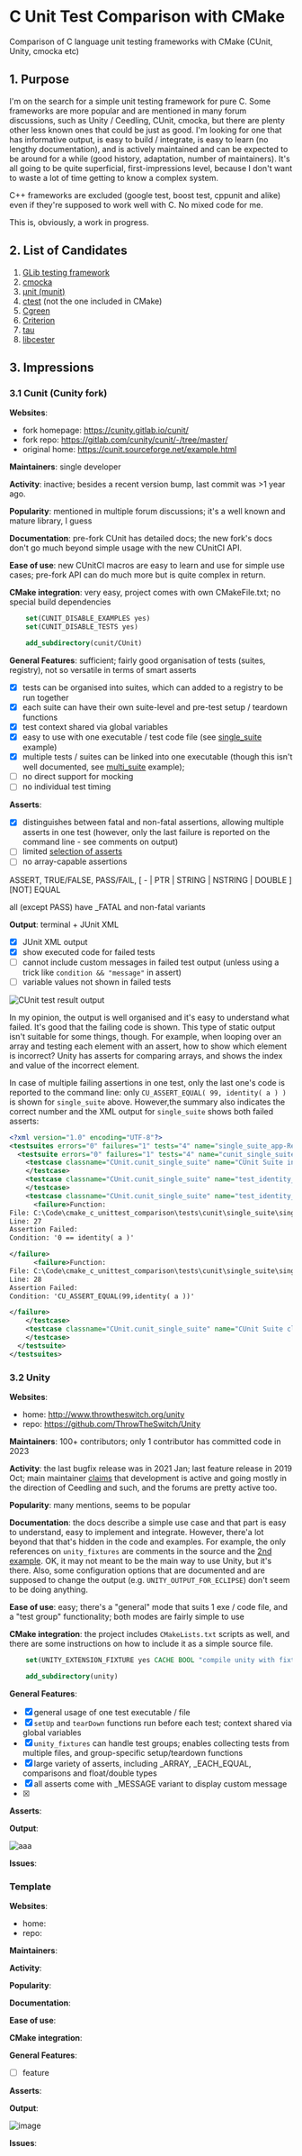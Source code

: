 # C Unit Test Comparison with CMake

Comparison of C language unit testing frameworks with CMake (CUnit, Unity, cmocka etc)

## 1. Purpose

I'm on the search for a simple unit testing framework for pure C. Some frameworks are more popular and are mentioned in many forum discussions, such as Unity / Ceedling, CUnit, cmocka, but there are plenty other less known ones that could be just as good. I'm looking for one that has informative output, is easy to build / integrate, is easy to learn (no lengthy documentation), and is actively maintained and can be expected to be around for a while (good history, adaptation, number of maintainers). It's all going to be quite superficial, first-impressions level, because I don't want to waste a lot of time getting to know a complex system.

C++ frameworks are excluded (google test, boost test, cppunit and alike) even if they're supposed to work well with C. No mixed code for me.

This is, obviously, a work in progress.

## 2. List of Candidates

1. [GLib testing framework](https://docs.gtk.org/glib/testing.html)
2. [cmocka](https://cmocka.org/)
3. [µnit (munit)](https://nemequ.github.io/munit/)
4. [ctest](https://github.com/bvdberg/ctest) (not the one included in CMake)
5. [Cgreen](https://github.com/cgreen-devs/cgreen)
6. [Criterion](https://github.com/Snaipe/Criterion/)
7. [tau](https://github.com/jasmcaus/tau/)
8. [libcester](https://github.com/exoticlibraries/libcester)

## 3. Impressions

### 3.1 Cunit (Cunity fork)

**Websites**:

- fork homepage: <https://cunity.gitlab.io/cunit/>
- fork repo: <https://gitlab.com/cunity/cunit/-/tree/master/>
- original home: <https://cunit.sourceforge.net/example.html>

**Maintainers**: single developer

**Activity**: inactive; besides a recent version bump, last commit was >1 year ago.

**Popularity**: mentioned in multiple forum discussions; it's a well known and mature library, I guess

**Documentation**: pre-fork CUnit has detailed docs; the new fork's docs don't go much beyond simple usage with the new CUnitCI API.

**Ease of use**: new CUnitCI macros are easy to learn and use for simple use cases; pre-fork API can do much more but is quite complex in return.

**CMake integration**: very easy, project comes with own CMakeFile.txt; no special build dependencies

```CMake
    set(CUNIT_DISABLE_EXAMPLES yes)
    set(CUNIT_DISABLE_TESTS yes)

    add_subdirectory(cunit/CUnit)
```

**General Features**: sufficient; fairly good organisation of tests (suites, registry), not so versatile in terms of smart asserts

- [x] tests can be organised into suites, which can added to a registry to be run together
- [x] each suite can have their own suite-level and pre-test setup / teardown functions
- [x] test context shared via global variables
- [x] easy to use with one executable / test code file  (see [single_suite](tests/cunit/single_suite/) example)
- [x] multiple tests / suites can be linked into one executable (though this isn't well documented, see [multi_suite](tests/cunit/multi_suite/) example);
- [ ] no direct support for mocking
- [ ] no individual test timing

**Asserts**:

- [x] distinguishes between fatal and non-fatal assertions, allowing multiple asserts in one test (however, only the last failure is reported on the command line - see comments on output)
- [ ] limited [selection of asserts](https://cunit.sourceforge.net/doc/writing_tests.html)
- [ ] no array-capable assertions

ASSERT, TRUE/FALSE, PASS/FAIL, [ - | PTR | STRING | NSTRING | DOUBLE ] [NOT] EQUAL

all (except PASS) have _FATAL and non-fatal variants

**Output**: terminal + JUnit XML

- [x] JUnit XML output
- [x] show executed code for failed tests
- [ ] cannot include custom messages in failed test output (unless using a trick like `condition && "message"` in assert)
- [ ] variable values not shown in failed tests

![CUnit test result output](images/results_cunit.png)

In my opinion, the output is well organised and it's easy to understand what failed. It's good that the failing code is shown. This type of static output isn't suitable for some things, though. For example, when looping over an array and testing each element with an assert, how to show which element is incorrect? Unity has asserts for comparing arrays, and shows the index and value of the incorrect element.

In case of multiple failing assertions in one test, only the last one's code is reported to the command line: only `CU_ASSERT_EQUAL( 99, identity( a ) )` is shown for `single_suite` above. However,the summary also indicates the correct number and the XML output for `single_suite` shows both failed asserts:


```xml
<?xml version="1.0" encoding="UTF-8"?>
<testsuites errors="0" failures="1" tests="4" name="single_suite_app-Results.xml" time="0.000000">
  <testsuite errors="0" failures="1" tests="4" name="cunit_single_suite" time="0.000000">
    <testcase classname="CUnit.cunit_single_suite" name="CUnit Suite init" time="0.000000">
    </testcase>
    <testcase classname="CUnit.cunit_single_suite" name="test_identity_should_pass" time="0.000000">
    </testcase>
    <testcase classname="CUnit.cunit_single_suite" name="test_identity_should_fail" time="0.000000">
      <failure>Function:
File: C:\Code\cmake_c_unittest_comparison\tests\cunit\single_suite\single_suite.c
Line: 27
Assertion Failed:
Condition: '0 == identity( a )'

</failure>
      <failure>Function:
File: C:\Code\cmake_c_unittest_comparison\tests\cunit\single_suite\single_suite.c
Line: 28
Assertion Failed:
Condition: 'CU_ASSERT_EQUAL(99,identity( a ))'

</failure>
    </testcase>
    <testcase classname="CUnit.cunit_single_suite" name="CUnit Suite cleanup" time="0.000000">
    </testcase>
  </testsuite>
</testsuites>
```

### 3.2 Unity

**Websites**:

- home: <http://www.throwtheswitch.org/unity>
- repo: <https://github.com/ThrowTheSwitch/Unity>

**Maintainers**: 100+ contributors; only 1 contributor has committed code in 2023

**Activity**: the last bugfix release was in 2021 Jan; last feature release in 2019 Oct; main maintainer [claims](https://groups.google.com/g/throwtheswitch/c/JKg9GgdeYHw) that development is active and going mostly in the direction of Ceedling and such, and the forums are pretty active too.

**Popularity**: many mentions, seems to be popular

**Documentation**: the docs describe a simple use case and that part is easy to understand, easy to implement and integrate. However, there'a lot beyond that that's hidden in the code and examples. For example, the only references on `unity_fixtures` are comments in the source and the [2nd example](https://github.com/ThrowTheSwitch/Unity/tree/master/examples/example_2). OK, it may not meant to be the main way to use Unity, but it's there. Also, some configuration options that are documented and are supposed to change the output (e.g. `UNITY_OUTPUT_FOR_ECLIPSE`) don't seem to be doing anything.

**Ease of use**: easy; there's a "general" mode that suits 1 exe / code file, and a "test group" functionality; both modes are fairly simple to use

**CMake integration**: the project includes `CMakeLists.txt` scripts as well, and there are some instructions on how to include it as a simple source file.

```CMake
    set(UNITY_EXTENSION_FIXTURE yes CACHE BOOL "compile unity with fixtures extension")

    add_subdirectory(unity)
```

**General Features**:

- [x] general usage of one test executable / file
- [x] `setUp` and `tearDown` functions run before each test; context shared via global variables
- [x] `unity_fixtures` can handle test groups; enables collecting tests from multiple files, and group-specific setup/teardown functions
- [x] large variety of asserts, including _ARRAY, _EACH_EQUAL, comparisons and float/double types
- [x] all asserts come with _MESSAGE variant to display custom message
- [x]

**Asserts**:

**Output**:

![aaa]()

**Issues**:

### Template

**Websites**:

- home: <url>
- repo: <url>

**Maintainers**:

**Activity**:

**Popularity**:

**Documentation**:

**Ease of use**:

**CMake integration**:

**General Features**:

- [ ] feature

**Asserts**:

**Output**:

![image]()

**Issues**:
